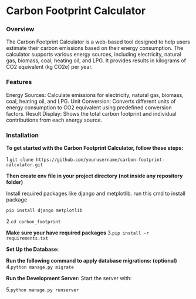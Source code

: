 # Carbon Footprint Calculator
### Overview
The Carbon Footprint Calculator is a web-based tool designed to help users estimate their carbon emissions based on their energy consumption. The calculator supports various energy sources, including electricity, natural gas, biomass, coal, heating oil, and LPG. It provides results in kilograms of CO2 equivalent (kg CO2e) per year.

### Features
Energy Sources: Calculate emissions for electricity, natural gas, biomass, coal, heating oil, and LPG.
Unit Conversion: Converts different units of energy consumption to CO2 equivalent using predefined conversion factors.
Result Display: Shows the total carbon footprint and individual contributions from each energy source.


### Installation
**To get started with the Carbon Footprint Calculator, follow these steps:**

1.```git clone https://github.com/yourusername/carbon-footprint-calculator.git```

**Then create env file in your project directory (not inside any repository folder)**
 
Install required packages like django and metplotlib. run this cmd to install package 

```pip install django metplotlib```

2.```cd carbon_footprint```

**Make sure your have required packages**
3.```pip install -r requirements.txt ```

**Set Up the Database:**

**Run the following command to apply database migrations: (optional)**
4.```python manage.py migrate ```

**Run the Development Server:**
Start the server with:

5.```python manage.py runserver ```
